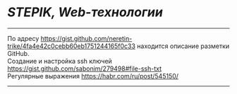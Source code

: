 # *STEPIK, Web-технологии*
***
 
По адресу <https://gist.github.com/neretin-trike/4fa4e42c0cebb60eb1751244165f0c33> находится описание разметки GitHub.  
Создание и настройка ssh ключей <https://gist.github.com/sabonim/279498#file-ssh-txt>  
Регулярные выражения <https://habr.com/ru/post/545150/>  

***


